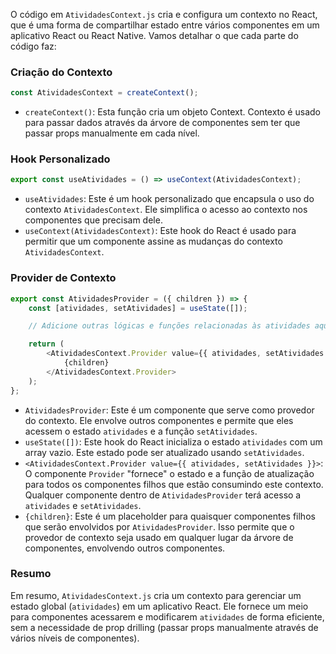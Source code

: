 O código em `AtividadesContext.js` cria e configura um contexto no React, que é uma forma de compartilhar estado entre vários componentes em um aplicativo React ou React Native. Vamos detalhar o que cada parte do código faz:

### Criação do Contexto

```javascript
const AtividadesContext = createContext();
```

- `createContext()`: Esta função cria um objeto Context. Contexto é usado para passar dados através da árvore de componentes sem ter que passar props manualmente em cada nível.

### Hook Personalizado

```javascript
export const useAtividades = () => useContext(AtividadesContext);
```

- `useAtividades`: Este é um hook personalizado que encapsula o uso do contexto `AtividadesContext`. Ele simplifica o acesso ao contexto nos componentes que precisam dele.
- `useContext(AtividadesContext)`: Este hook do React é usado para permitir que um componente assine as mudanças do contexto `AtividadesContext`.

### Provider de Contexto

```javascript
export const AtividadesProvider = ({ children }) => {
    const [atividades, setAtividades] = useState([]);

    // Adicione outras lógicas e funções relacionadas às atividades aqui

    return (
        <AtividadesContext.Provider value={{ atividades, setAtividades }}>
            {children}
        </AtividadesContext.Provider>
    );
};
```

- `AtividadesProvider`: Este é um componente que serve como provedor do contexto. Ele envolve outros componentes e permite que eles acessem o estado `atividades` e a função `setAtividades`.
- `useState([])`: Este hook do React inicializa o estado `atividades` com um array vazio. Este estado pode ser atualizado usando `setAtividades`.
- `<AtividadesContext.Provider value={{ atividades, setAtividades }}>`: O componente `Provider` "fornece" o estado e a função de atualização para todos os componentes filhos que estão consumindo este contexto. Qualquer componente dentro de `AtividadesProvider` terá acesso a `atividades` e `setAtividades`.
- `{children}`: Este é um placeholder para quaisquer componentes filhos que serão envolvidos por `AtividadesProvider`. Isso permite que o provedor de contexto seja usado em qualquer lugar da árvore de componentes, envolvendo outros componentes.

### Resumo

Em resumo, `AtividadesContext.js` cria um contexto para gerenciar um estado global (`atividades`) em um aplicativo React. Ele fornece um meio para componentes acessarem e modificarem `atividades` de forma eficiente, sem a necessidade de prop drilling (passar props manualmente através de vários níveis de componentes).